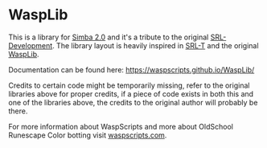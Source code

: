 # WaspLib
This is a library for [Simba 2.0](https://github.com/Villavu/Simba) and it's a tribute to the original [SRL-Development](https://github.com/Villavu/SRL-Development).
The library layout is heavily inspired in [SRL-T](https://github.com/Torwent/SRL-T) and the original [WaspLib](https://github.com/Torwent/WaspLib).

Documentation can be found here: <https://waspscripts.github.io/WaspLib/>

Credits to certain code might be temporarily missing, refer to the original libraries above for proper credits, if a piece of code exists in both this and one of the libraries above, 
the credits to the original author will probably be there.

For more information about WaspScripts and more about OldSchool Runescape Color botting visit [waspscripts.com](https://waspscripts.com).


